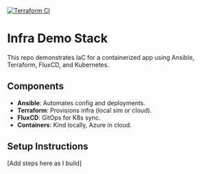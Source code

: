 [![Terraform CI](https://github.com/Michael-Coetzee/infra-demo/actions/workflows/terraform.yml/badge.svg)](https://github.com/Michael-Coetzee/infra-demo/actions/workflows/terraform.yml)

# Infra Demo Stack

This repo demonstrates IaC for a containerized app using Ansible, Terraform, FluxCD, and Kubernetes.

## Components
- **Ansible**: Automates config and deployments.
- **Terraform**: Provisions infra (local sim or cloud).
- **FluxCD**: GitOps for K8s sync.
- **Containers**: Kind locally, Azure in cloud.

## Setup Instructions
[Add steps here as I build]
